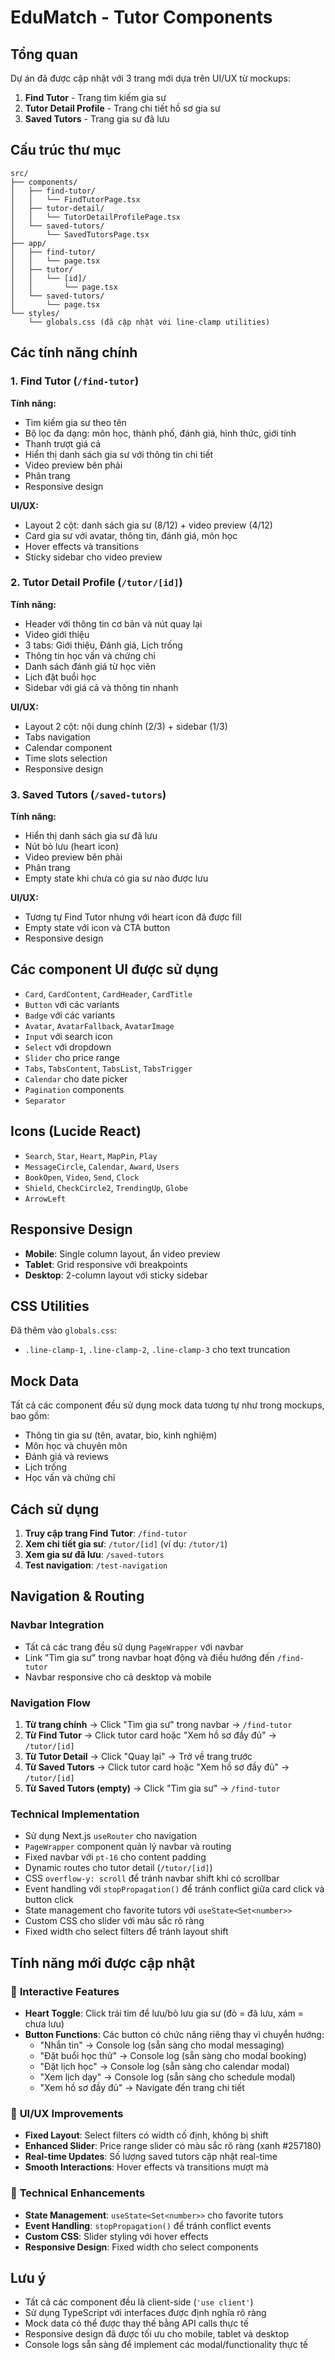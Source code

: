 # EduMatch - Tutor Components

## Tổng quan

Dự án đã được cập nhật với 3 trang mới dựa trên UI/UX từ mockups:

1. **Find Tutor** - Trang tìm kiếm gia sư
2. **Tutor Detail Profile** - Trang chi tiết hồ sơ gia sư  
3. **Saved Tutors** - Trang gia sư đã lưu

## Cấu trúc thư mục

```
src/
├── components/
│   ├── find-tutor/
│   │   └── FindTutorPage.tsx
│   ├── tutor-detail/
│   │   └── TutorDetailProfilePage.tsx
│   └── saved-tutors/
│       └── SavedTutorsPage.tsx
├── app/
│   ├── find-tutor/
│   │   └── page.tsx
│   ├── tutor/
│   │   └── [id]/
│   │       └── page.tsx
│   └── saved-tutors/
│       └── page.tsx
└── styles/
    └── globals.css (đã cập nhật với line-clamp utilities)
```

## Các tính năng chính

### 1. Find Tutor (`/find-tutor`)

**Tính năng:**
- Tìm kiếm gia sư theo tên
- Bộ lọc đa dạng: môn học, thành phố, đánh giá, hình thức, giới tính
- Thanh trượt giá cả
- Hiển thị danh sách gia sư với thông tin chi tiết
- Video preview bên phải
- Phân trang
- Responsive design

**UI/UX:**
- Layout 2 cột: danh sách gia sư (8/12) + video preview (4/12)
- Card gia sư với avatar, thông tin, đánh giá, môn học
- Hover effects và transitions
- Sticky sidebar cho video preview

### 2. Tutor Detail Profile (`/tutor/[id]`)

**Tính năng:**
- Header với thông tin cơ bản và nút quay lại
- Video giới thiệu
- 3 tabs: Giới thiệu, Đánh giá, Lịch trống
- Thông tin học vấn và chứng chỉ
- Danh sách đánh giá từ học viên
- Lịch đặt buổi học
- Sidebar với giá cả và thông tin nhanh

**UI/UX:**
- Layout 2 cột: nội dung chính (2/3) + sidebar (1/3)
- Tabs navigation
- Calendar component
- Time slots selection
- Responsive design

### 3. Saved Tutors (`/saved-tutors`)

**Tính năng:**
- Hiển thị danh sách gia sư đã lưu
- Nút bỏ lưu (heart icon)
- Video preview bên phải
- Phân trang
- Empty state khi chưa có gia sư nào được lưu

**UI/UX:**
- Tương tự Find Tutor nhưng với heart icon đã được fill
- Empty state với icon và CTA button
- Responsive design

## Các component UI được sử dụng

- `Card`, `CardContent`, `CardHeader`, `CardTitle`
- `Button` với các variants
- `Badge` với các variants
- `Avatar`, `AvatarFallback`, `AvatarImage`
- `Input` với search icon
- `Select` với dropdown
- `Slider` cho price range
- `Tabs`, `TabsContent`, `TabsList`, `TabsTrigger`
- `Calendar` cho date picker
- `Pagination` components
- `Separator`

## Icons (Lucide React)

- `Search`, `Star`, `Heart`, `MapPin`, `Play`
- `MessageCircle`, `Calendar`, `Award`, `Users`
- `BookOpen`, `Video`, `Send`, `Clock`
- `Shield`, `CheckCircle2`, `TrendingUp`, `Globe`
- `ArrowLeft`

## Responsive Design

- **Mobile**: Single column layout, ẩn video preview
- **Tablet**: Grid responsive với breakpoints
- **Desktop**: 2-column layout với sticky sidebar

## CSS Utilities

Đã thêm vào `globals.css`:
- `.line-clamp-1`, `.line-clamp-2`, `.line-clamp-3` cho text truncation

## Mock Data

Tất cả các component đều sử dụng mock data tương tự như trong mockups, bao gồm:
- Thông tin gia sư (tên, avatar, bio, kinh nghiệm)
- Môn học và chuyên môn
- Đánh giá và reviews
- Lịch trống
- Học vấn và chứng chỉ

## Cách sử dụng

1. **Truy cập trang Find Tutor**: `/find-tutor`
2. **Xem chi tiết gia sư**: `/tutor/[id]` (ví dụ: `/tutor/1`)
3. **Xem gia sư đã lưu**: `/saved-tutors`
4. **Test navigation**: `/test-navigation`

## Navigation & Routing

### Navbar Integration
- Tất cả các trang đều sử dụng `PageWrapper` với navbar
- Link "Tìm gia sư" trong navbar hoạt động và điều hướng đến `/find-tutor`
- Navbar responsive cho cả desktop và mobile

### Navigation Flow
1. **Từ trang chính** → Click "Tìm gia sư" trong navbar → `/find-tutor`
2. **Từ Find Tutor** → Click tutor card hoặc "Xem hồ sơ đầy đủ" → `/tutor/[id]`
3. **Từ Tutor Detail** → Click "Quay lại" → Trở về trang trước
4. **Từ Saved Tutors** → Click tutor card hoặc "Xem hồ sơ đầy đủ" → `/tutor/[id]`
5. **Từ Saved Tutors (empty)** → Click "Tìm gia sư" → `/find-tutor`

### Technical Implementation
- Sử dụng Next.js `useRouter` cho navigation
- `PageWrapper` component quản lý navbar và routing
- Fixed navbar với `pt-16` cho content padding
- Dynamic routes cho tutor detail (`/tutor/[id]`)
- CSS `overflow-y: scroll` để tránh navbar shift khi có scrollbar
- Event handling với `stopPropagation()` để tránh conflict giữa card click và button click
- State management cho favorite tutors với `useState<Set<number>>`
- Custom CSS cho slider với màu sắc rõ ràng
- Fixed width cho select filters để tránh layout shift

## Tính năng mới được cập nhật

### 🎯 **Interactive Features**
- **Heart Toggle**: Click trái tim để lưu/bỏ lưu gia sư (đỏ = đã lưu, xám = chưa lưu)
- **Button Functions**: Các button có chức năng riêng thay vì chuyển hướng:
  - "Nhắn tin" → Console log (sẵn sàng cho modal messaging)
  - "Đặt buổi học thử" → Console log (sẵn sàng cho modal booking)
  - "Đặt lịch học" → Console log (sẵn sàng cho calendar modal)
  - "Xem lịch dạy" → Console log (sẵn sàng cho schedule modal)
  - "Xem hồ sơ đầy đủ" → Navigate đến trang chi tiết

### 🎨 **UI/UX Improvements**
- **Fixed Layout**: Select filters có width cố định, không bị shift
- **Enhanced Slider**: Price range slider có màu sắc rõ ràng (xanh #257180)
- **Real-time Updates**: Số lượng saved tutors cập nhật real-time
- **Smooth Interactions**: Hover effects và transitions mượt mà

### 🔧 **Technical Enhancements**
- **State Management**: `useState<Set<number>>` cho favorite tutors
- **Event Handling**: `stopPropagation()` để tránh conflict events
- **Custom CSS**: Slider styling với hover effects
- **Responsive Design**: Fixed width cho select components

## Lưu ý

- Tất cả các component đều là client-side (`'use client'`)
- Sử dụng TypeScript với interfaces được định nghĩa rõ ràng
- Mock data có thể được thay thế bằng API calls thực tế
- Responsive design đã được tối ưu cho mobile, tablet và desktop
- Console logs sẵn sàng để implement các modal/functionality thực tế
